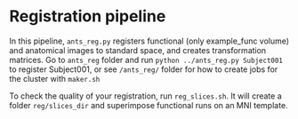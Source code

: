 # Registration pipeline

In this pipeline, `ants_reg.py` registers functional (only example_func volume) and anatomical images to standard space, and creates transformation matrices. Go to `ants_reg` folder and run `python ../ants_reg.py Subject001` to register Subject001, or see `/ants_reg/` folder for how to create jobs for the cluster with `maker.sh`

To check the quality of your registration, run `reg_slices.sh`. It will create a folder `reg/slices_dir` and superimpose functional runs on an MNI template.
